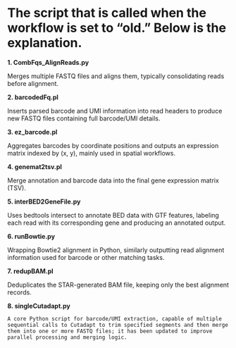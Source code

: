 # The script that is called when the workflow is set to “old.” Below is the explanation.

**1. CombFqs_AlignReads.py**

   Merges multiple FASTQ files and aligns them, typically consolidating reads before alignment.

**2. barcodedFq.pl**

   Inserts parsed barcode and UMI information into read headers to produce new FASTQ files containing full barcode/UMI details.

**3. ez_barcode.pl**

   Aggregates barcodes by coordinate positions and outputs an expression matrix indexed by (x, y), mainly used in spatial workflows.

**4. genemat2tsv.pl**

   Merge annotation and barcode data into the final gene expression matrix (TSV).

**5. interBED2GeneFile.py**

   Uses bedtools intersect to annotate BED data with GTF features, labeling each read with its corresponding gene and producing an annotated output.

**6. runBowtie.py**

   Wrapping Bowtie2 alignment in Python, similarly outputting read alignment information used for barcode or other matching tasks.

**7. redupBAM.pl**
   
   Deduplicates the STAR-generated BAM file, keeping only the best alignment records.

**8. singleCutadapt.py**

    A core Python script for barcode/UMI extraction, capable of multiple sequential calls to Cutadapt to trim specified segments and then merge them into one or more FASTQ files; it has been updated to improve parallel processing and merging logic.
